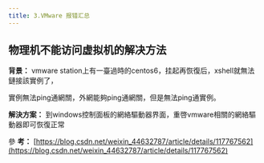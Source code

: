 ```yaml
---
title: 3.VMware 报错汇总
---
```

## **物理机不能访问虚拟机的解决方法**

**背景：** vmware station上有一臺過時的centos6，挂起再恢復后，xshell就無法鏈接該實例了，

實例無法ping通網關，外網能夠ping通網關，但是無法ping通實例。

**解決方案：** 到windows控制面板的網絡驅動器界面，重啓vmware相關的網絡驅動器即可恢復正常

參 **考：** [https://blog.csdn.net/weixin_44632787/article/details/117767562](https://blog.csdn.net/weixin_44632787/article/details/117767562)
